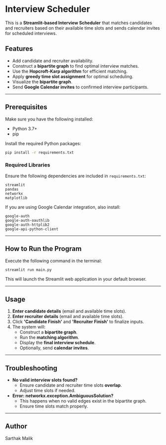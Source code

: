 # Interview Scheduler

This is a **Streamlit-based Interview Scheduler** that matches candidates and recruiters based on their available time slots and sends calendar invites for scheduled interviews.

## Features
- Add candidate and recruiter availability.
- Construct a **bipartite graph** to find optimal interview matches.
- Use the **Hopcroft-Karp algorithm** for efficient matching.
- Apply **greedy time slot assignment** for optimal scheduling.
- Visualize the **bipartite graph**.
- Send **Google Calendar invites** to confirmed interview participants.

---

## Prerequisites
Make sure you have the following installed:
- Python 3.7+
- pip

Install the required Python packages:
```sh
pip install -r requirements.txt
```

### Required Libraries
Ensure the following dependencies are included in `requirements.txt`:
```
streamlit
pandas
networkx
matplotlib
```

If you are using Google Calendar integration, also install:
```
google-auth
google-auth-oauthlib
google-auth-httplib2
google-api-python-client
```

---

## How to Run the Program
Execute the following command in the terminal:
```sh
streamlit run main.py
```

This will launch the Streamlit web application in your default browser.

---

## Usage
1. **Enter candidate details** (email and available time slots).
2. **Enter recruiter details** (email and available time slots).
3. Click **'Candidate Finish'** and **'Recruiter Finish'** to finalize inputs.
4. The system will:
   - Construct a **bipartite graph**.
   - Run the **matching algorithm**.
   - Display the **final interview schedule**.
   - Optionally, send **calendar invites**.

---

## Troubleshooting
- **No valid interview slots found?**
  - Ensure candidate and recruiter time slots **overlap**.
  - Adjust time slots if needed.
- **Error: networkx.exception.AmbiguousSolution?**
  - This happens when no valid edges exist in the bipartite graph.
  - Ensure time slots match properly.

---

## Author
Sarthak Malik

